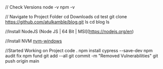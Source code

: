 // Check Versions
node -v
npm -v

// Navigate to Project Folder
cd Downloads
cd test
git clone https://github.com/atulkamble/blog.git
ls
cd blog
ls

//Install NodeJS
(Node JS | 64 Bit | MSI](https://nodejs.org/en)

//Install NVM
[nvm-windows](https://github.com/coreybutler/nvm-windows)

//Started Working on Project
code .
npm install cypress --save-dev
npm audit fix
npm fund
git add --all
git commit -m "Removed Vulnerabilities"
git push origin main